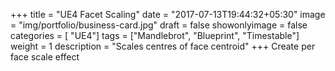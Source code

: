 +++
title = "UE4 Facet Scaling"
date = "2017-07-13T19:44:32+05:30"
image = "img/portfolio/business-card.jpg"
draft = false
showonlyimage = false
categories = [ "UE4"]
tags = ["Mandlebrot", "Blueprint", "Timestable"]
weight = 1
description = "Scales centres of face centroid"
+++
Create per face scale effect
<!--more-->